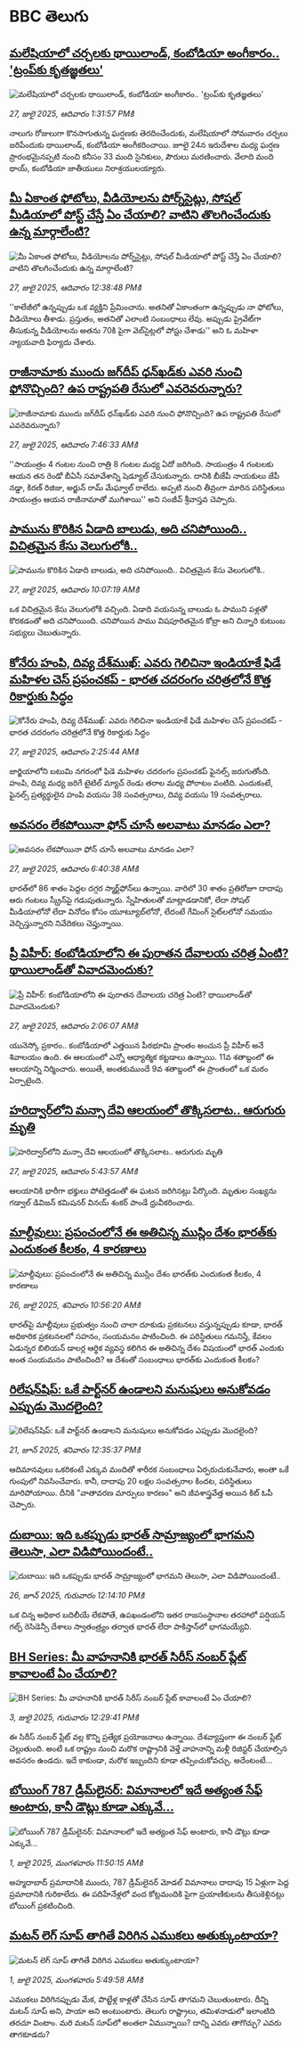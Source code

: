 # BBC తెలుగు## [మలేషియాలో చర్చలకు థాయిలాండ్, కంబోడియా అంగీకారం.. 'ట్రంప్‌కు కృతజ్ఞతలు'](https://www.bbc.com/telugu/articles/cp8zng24g3xo?at_campaign=githubrss)![మలేషియాలో చర్చలకు థాయిలాండ్, కంబోడియా అంగీకారం.. 'ట్రంప్‌కు కృతజ్ఞతలు'](https://ichef.bbci.co.uk/ace/ws/240/cpsprodpb/84e4/live/b6216050-6ade-11f0-af20-030418be2ca5.jpg)_27, జులై 2025, ఆదివారం 1:31:57 PMకి_నాలుగు రోజులుగా కొనసాగుతున్న ఘర్షణకు తెరదించేందుకు, మలేషియాలో సోమవారం చర్చలు జరిపేందుకు థాయిలాండ్, కంబోడియా అంగీకరించాయి. జూలై 24న ఇరుదేశాల మధ్య ఘర్షణ ప్రారంభమైనప్పటి నుంచి కనీసం 33 మంది సైనికులు, పౌరులు మరణించారు. వేలాది మంది థాయ్, కంబోడియా జాతీయులు నిరాశ్రయులయ్యారు.## [మీ ఏకాంత ఫోటోలు, వీడియోలను పోర్న్‌సైట్లు, సోషల్ మీడియాలో పోస్ట్ చేస్తే ఏం చేయాలి? వాటిని తొలగించేందుకు ఉన్న మార్గాలేంటి?](https://www.bbc.com/telugu/articles/czer5wp5yw1o?at_campaign=githubrss)![మీ ఏకాంత ఫోటోలు, వీడియోలను పోర్న్‌సైట్లు, సోషల్ మీడియాలో పోస్ట్ చేస్తే ఏం చేయాలి? వాటిని తొలగించేందుకు ఉన్న మార్గాలేంటి?](https://ichef.bbci.co.uk/ace/ws/240/cpsprodpb/e99e/live/72c563d0-6ae1-11f0-8acc-c965df23a1a0.jpg)_27, జులై 2025, ఆదివారం 12:38:48 PMకి_''కాలేజీలో ఉన్నప్పుడు ఒక వ్యక్తిని ప్రేమించాను. అతనితో ఏకాంతంగా ఉన్నప్పుడు నా ఫోటోలు, వీడియోలు తీశాడు. ప్రస్తుతం, అతనితో ఎలాంటి సంబంధాలు లేవు. అప్పుడు ప్రైవేట్‌గా తీసుకున్న వీడియోలను అతను 70కి పైగా వెబ్‌సైట్లలో పోస్టు చేశాడు'' అని ఓ మహిళా న్యాయవాది ఫిర్యాదు చేశారు.## [రాజీనామాకు ముందు జగ్‌దీప్ ధన్‌ఖడ్‌కు ఎవరి నుంచి ఫోనొచ్చింది? ఉప రాష్ట్రపతి రేసులో ఎవరెవరున్నారు? ](https://www.bbc.com/telugu/articles/c0j9py5vq53o?at_campaign=githubrss)![రాజీనామాకు ముందు జగ్‌దీప్ ధన్‌ఖడ్‌కు ఎవరి నుంచి ఫోనొచ్చింది? ఉప రాష్ట్రపతి రేసులో ఎవరెవరున్నారు? ](https://ichef.bbci.co.uk/ace/ws/240/cpsprodpb/d7eb/live/c650bc10-6ab5-11f0-af20-030418be2ca5.jpg)_27, జులై 2025, ఆదివారం 7:46:33 AMకి_''సాయంత్రం 4 గంటల నుంచి రాత్రి 8 గంటల మధ్య ఏదో జరిగింది. సాయంత్రం 4 గంటలకు ఆయన తన రెండో బీఏసీ సమావేశాన్ని షెడ్యూల్ చేసుకున్నారు.  దానికి బీజేపీ నాయకులు జేపీ నడ్డా, కిరణ్ రిజిజు, అర్జున్ రామ్ మేఘ్వాల్ రాలేదు. అప్పటి నుంచి తీవ్రంగా మారిన పరిస్థితులు సాయంత్రం ఆయన రాజీనామాతో ముగిశాయి'' అని సంజీవ్ శ్రీవాస్తవ చెప్పారు.## [పామును కొరికిన ఏడాది బాలుడు, అది చనిపోయింది.. విచిత్రమైన కేసు వెలుగులోకి..](https://www.bbc.com/telugu/articles/c9d0189w7lgo?at_campaign=githubrss)![పామును కొరికిన ఏడాది బాలుడు, అది చనిపోయింది.. విచిత్రమైన కేసు వెలుగులోకి..](https://ichef.bbci.co.uk/ace/ws/240/cpsprodpb/bc47/live/123f2320-6ac3-11f0-98fe-43d37fb440ef.jpg)_27, జులై 2025, ఆదివారం 10:07:19 AMకి_ఒక విచిత్రమైన కేసు వెలుగులోకి వచ్చింది. ఏడాది వయసున్న బాలుడు ఓ పాముని పళ్లతో కొరకడంతో అది చనిపోయింది. చనిపోయిన పాము విషపూరితమైన కోబ్రా అని చిన్నారి కుటుంబ సభ్యులు చెబుతున్నారు.## [కోనేరు హంపి, దివ్య దేశ్‌ముఖ్: ఎవరు గెలిచినా ఇండియాకే ఫిడే మహిళల చెస్ ప్రపంచకప్ - భారత చదరంగం చరిత్రలోనే కొత్త రికార్డుకు సిద్ధం](https://www.bbc.com/telugu/articles/ce831z798p7o?at_campaign=githubrss)![కోనేరు హంపి, దివ్య దేశ్‌ముఖ్: ఎవరు గెలిచినా ఇండియాకే ఫిడే మహిళల చెస్ ప్రపంచకప్ - భారత చదరంగం చరిత్రలోనే కొత్త రికార్డుకు సిద్ధం](https://ichef.bbci.co.uk/ace/ws/240/cpsprodpb/09a0/live/c40caf00-6a32-11f0-89ea-4d6f9851f623.jpg)_27, జులై 2025, ఆదివారం 2:25:44 AMకి_జార్జియాలోని బటుమి నగరంలో ఫిడె మహిళల చదరంగం ప్రపంచకప్ ఫైనల్స్ జరుగుతోంది.  హంపి, దివ్య మధ్య జరిగే టైటిల్ మ్యాచ్ రెండు తరాల మధ్య పోరాటం వంటిది. ఎందుకంటే, ఫైనల్స్ ప్రత్యర్థులైన హంపి వయసు 38 సంవత్సరాలు, దివ్య వయసు 19 సంవత్సరాలు.## [అవసరం లేకపోయినా ఫోన్ చూసే అలవాటు మానడం ఎలా?](https://www.bbc.com/telugu/articles/c4gze4e8jjpo?at_campaign=githubrss)![అవసరం లేకపోయినా ఫోన్ చూసే అలవాటు మానడం ఎలా?](https://ichef.bbci.co.uk/ace/ws/240/cpsprodpb/ff1f/live/5a5f1350-6a9f-11f0-9595-7f6b96e77193.png)_27, జులై 2025, ఆదివారం 6:40:38 AMకి_భారత్‌లో 86 శాతం పెద్దల దగ్గర స్మార్ట్‌ఫోన్‌లు ఉన్నాయి. వారిలో 30 శాతం ప్రతిరోజూ దాదాపు ఆరు గంటలు స్క్రీన్‌పై గడుపుతున్నారు. స్నేహితులతో మాట్లాడడానికో, లేదా సోషల్ మీడియాలోనో లేదా వినోదం కోసం యూట్యూబ్‌లోనో, లేదంటే గేమింగ్ సైట్‌లలోనో సమయం వెచ్చిస్తున్నారని నివేదికలు చెప్తున్నాయి.## [ప్రీ విహీర్: కంబోడియాలోని ఈ పురాతన దేవాలయ చరిత్ర ఏంటి? థాయిలాండ్‌తో వివాదమెందుకు?](https://www.bbc.com/telugu/articles/c860lge1g4po?at_campaign=githubrss)![ప్రీ విహీర్: కంబోడియాలోని ఈ పురాతన దేవాలయ చరిత్ర ఏంటి? థాయిలాండ్‌తో వివాదమెందుకు?](https://ichef.bbci.co.uk/ace/ws/240/cpsprodpb/1e34/live/a4c6b090-6a2e-11f0-8dbd-f3d32ebd3327.jpg)_27, జులై 2025, ఆదివారం 2:06:07 AMకి_యునెస్కో ప్రకారం.. కంబోడియాలో ఎత్తయిన పీఠభూమి ప్రాంతం అంచున ప్రీ విహీర్ అనే శివాలయం ఉంది. ఈ ఆలయంలో ఎన్నో ఆధ్యాత్మిక కట్టడాలు ఉన్నాయి.
11వ శతాబ్దంలో ఈ ఆలయాన్ని నిర్మించారు. అయితే, అంతకుముందే 9వ శతాబ్దంలో ఈ ప్రాంతంలో ఒక మఠం ఏర్పాటైంది.## [హరిద్వార్‌లోని మన్సా దేవి ఆలయంలో తొక్కిసలాట.. ఆరుగురు మృతి](https://www.bbc.com/telugu/articles/c93dp6rzekko?at_campaign=githubrss)![హరిద్వార్‌లోని మన్సా దేవి ఆలయంలో తొక్కిసలాట.. ఆరుగురు మృతి](https://ichef.bbci.co.uk/ace/ws/240/cpsprodpb/9fdf/live/b976ca80-6aaa-11f0-89ea-4d6f9851f623.png)_27, జులై 2025, ఆదివారం 5:43:57 AMకి_ఆలయానికి భారీగా భక్తులు పోటెత్తడంతో ఈ ఘటన జరిగినట్లు పేర్కొంది. మృతుల సంఖ్యను గడ్వాల్ డివిజన్ కమిషనర్ వినయ్ శంకర్ పాండే ధ్రువీకరించారు.## [మాల్దీవులు: ప్రపంచంలోనే ఈ అతిచిన్న ముస్లిం దేశం భారత్‌కు ఎందుకంత కీలకం, 4 కారణాలు](https://www.bbc.com/telugu/articles/crm4w7d27dgo?at_campaign=githubrss)![మాల్దీవులు: ప్రపంచంలోనే ఈ అతిచిన్న ముస్లిం దేశం భారత్‌కు ఎందుకంత కీలకం, 4 కారణాలు](https://ichef.bbci.co.uk/ace/standard/240/cpsprodpb/9d69/live/c0dee0f0-6a2d-11f0-af20-030418be2ca5.jpg)_26, జులై 2025, శనివారం 10:56:20 AMకి_భారత్‌పై మాల్దీవులు ప్రభుత్వం నుంచి చాలా దూకుడు ప్రకటనలు వస్తున్నప్పుడు కూడా, భారత్ అధికారిక ప్రకటనలలో సహనం, సంయమనం పాటించింది. ఈ పరిస్థితులు గమనిస్తే, కేవలం ఏడున్నర బిలియన్ డాలర్ల ఆర్థిక వ్యవస్థ కలిగిన ఈ అతిచిన్న దేశం విషయంలో భారత్ ఎందుకు అంత సంయమనం పాటించింది? ఆ దేశంతో సంబంధాలు భారత్‌కు ఎందుకంత కీలకం?## [రిలేషన్‌షిప్: ఒకే పార్ట్‌నర్ ఉండాలని మనుషులు అనుకోవడం ఎప్పుడు మొదలైంది?](https://www.bbc.com/telugu/articles/c62d4j0748vo?at_campaign=githubrss)![రిలేషన్‌షిప్: ఒకే పార్ట్‌నర్ ఉండాలని మనుషులు అనుకోవడం ఎప్పుడు మొదలైంది?](https://ichef.bbci.co.uk/ace/ws/240/cpsprodpb/49dd/live/f64ee1d0-4f53-11f0-a872-8baf78f7d38b.jpg)_21, జూన్ 2025, శనివారం 12:35:37 PMకి_ఆదిమానవులు ఒకరికంటే ఎక్కువ మందితో శారీరక సంబంధాలు ఏర్పరుచుకునేవారు, అంతా ఒకే గుంపులో నివసించేవారు. కానీ, దాదాపు 20 లక్షల సంవత్సరాల కిందట, పరిస్థితులు మారిపోయాయి. దీనికి "వాతావరణ మార్పులు కారణం" అని జీవశాస్త్రవేత్త అయిన కిట్ ఓపీ చెప్పారు.## [దుబాయి: ఇది ఒకప్పుడు భారత్ సామ్రాజ్యంలో భాగమని తెలుసా, ఎలా విడిపోయిందంటే..](https://www.bbc.com/telugu/articles/ce83x3rekyyo?at_campaign=githubrss)![దుబాయి: ఇది ఒకప్పుడు భారత్ సామ్రాజ్యంలో భాగమని తెలుసా, ఎలా విడిపోయిందంటే..](https://ichef.bbci.co.uk/ace/ws/240/cpsprodpb/89c1/live/fbe80b80-5282-11f0-809e-059b7ea85131.jpg)_26, జూన్ 2025, గురువారం 12:14:10 PMకి_ఒక చిన్న అధికార బదిలీయే లేకపోతే, ఉపఖండంలోని ఇతర రాజసంస్థానాల తరహాలో  పర్షియన్ గల్ఫ్ రెసిడెన్సీ దేశాలు స్వాతంత్ర్యం తర్వాత భారత్ లేదా పాకిస్తాన్‌లో భాగమయ్యేవి.## [BH Series: మీ వాహనానికి భారత్ సిరీస్ నంబర్ ప్లేట్ కావాలంటే ఏం చేయాలి?](https://www.bbc.com/telugu/articles/c9dg040gzv6o?at_campaign=githubrss)![BH Series: మీ వాహనానికి భారత్ సిరీస్ నంబర్ ప్లేట్ కావాలంటే ఏం చేయాలి?](https://ichef.bbci.co.uk/ace/ws/240/cpsprodpb/c5c0/live/7facfba0-5801-11f0-b5c5-012c5796682d.jpg)_3, జులై 2025, గురువారం 12:29:41 PMకి_ఈ సిరీస్ నంబర్ ప్లేట్ వల్ల కొన్ని ప్రత్యేక ప్రయోజనాలు ఉన్నాయి. దేశవ్యాప్తంగా ఈ నంబర్ ప్లేట్ చెల్లుతుంది. అంటే ఒక రాష్ట్రం నుంచి మరొక రాష్ట్రానికి వెళ్తే వాహనాన్ని మళ్లీ రిజిస్టర్ చేయాల్సిన అవసరం ఉండదు. ఇదే కాకుండా, మరొక ఇబ్బందిని కూడా తప్పించుకోవచ్చు. అదేంటంటే...## [బోయింగ్ 787 డ్రీమ్‌లైనర్: విమానాలలో ఇదే అత్యంత సేఫ్ అంటారు, కానీ డౌట్లు కూడా ఎక్కువే...](https://www.bbc.com/telugu/articles/c8d664g0dz9o?at_campaign=githubrss)![బోయింగ్ 787 డ్రీమ్‌లైనర్: విమానాలలో ఇదే అత్యంత సేఫ్ అంటారు, కానీ డౌట్లు కూడా ఎక్కువే...](https://ichef.bbci.co.uk/ace/ws/240/cpsprodpb/aebe/live/0ad87b80-5674-11f0-95fc-edf89039c20a.jpg)_1, జులై 2025, మంగళవారం 11:50:15 AMకి_అహ్మదాబాద్ ప్రమాదానికి ముందు, 787 డ్రీమ్‌లైనర్ మోడల్ విమానాలు దాదాపు 15 ఏళ్లుగా పెద్ద ప్రమాదానికి గురికాలేదు. ఈ పదిహేనేళ్లలో వంద కోట్లమందికి  పైగా ప్రయాణికులను తీసుకెళ్లినట్లు బోయింగ్ ప్రకటించింది.## [మటన్ లెగ్ సూప్ తాగితే విరిగిన ఎముకలు అతుక్కుంటాయా?](https://www.bbc.com/telugu/articles/c0l4g92j8kzo?at_campaign=githubrss)![మటన్ లెగ్ సూప్ తాగితే విరిగిన ఎముకలు అతుక్కుంటాయా?](https://ichef.bbci.co.uk/ace/ws/240/cpsprodpb/cffe/live/00bf0e40-4f7e-11f0-8c47-237c2e4015f5.jpg)_1, జులై 2025, మంగళవారం 5:49:58 AMకి_ఎముకలు విరిగినప్పుడు మేక, పొట్టేళ్ల కాళ్లతో చేసిన సూప్ తాగమని చెబుతుంటారు. దీన్ని మటన్ సూప్ అని, పాయా అని అంటుంటారు. తెలుగు రాష్ట్రాలు, తమిళనాడులో ఇలాంటిది తరచూ వింటాం. మరి మటన్ సూప్‌లో అంతలా ఏమున్నాయి? దాన్ని ఎవరు తాగొచ్చు? ఎవరు తాగకూడదు?
